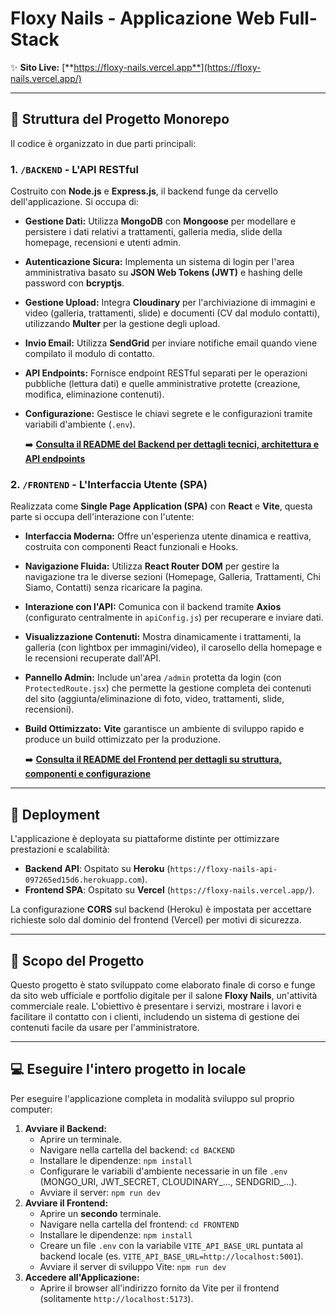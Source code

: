 # Floxy Nails - Applicazione Web Full-Stack


✨ **Sito Live:** [**https://floxy-nails.vercel.app**](https://floxy-nails.vercel.app/)

---

## 📂 Struttura del Progetto Monorepo

Il codice è organizzato in due parti principali:

### 1. `/BACKEND` - L'API RESTful

Costruito con **Node.js** e **Express.js**, il backend funge da cervello dell'applicazione. Si occupa di:

* **Gestione Dati:** Utilizza **MongoDB** con **Mongoose** per modellare e persistere i dati relativi a trattamenti, galleria media, slide della homepage, recensioni e utenti admin.
* **Autenticazione Sicura:** Implementa un sistema di login per l'area amministrativa basato su **JSON Web Tokens (JWT)** e hashing delle password con **bcryptjs**.
* **Gestione Upload:** Integra **Cloudinary** per l'archiviazione di immagini e video (galleria, trattamenti, slide) e documenti (CV dal modulo contatti), utilizzando **Multer** per la gestione degli upload.
* **Invio Email:** Utilizza **SendGrid** per inviare notifiche email quando viene compilato il modulo di contatto.
* **API Endpoints:** Fornisce endpoint RESTful separati per le operazioni pubbliche (lettura dati) e quelle amministrative protette (creazione, modifica, eliminazione contenuti).
* **Configurazione:** Gestisce le chiavi segrete e le configurazioni tramite variabili d'ambiente (`.env`).

    ➡️ **[Consulta il README del Backend per dettagli tecnici, architettura e API endpoints](./BACKEND/README.md)**

### 2. `/FRONTEND` - L'Interfaccia Utente (SPA)

Realizzata come **Single Page Application (SPA)** con **React** e **Vite**, questa parte si occupa dell'interazione con l'utente:

* **Interfaccia Moderna:** Offre un'esperienza utente dinamica e reattiva, costruita con componenti React funzionali e Hooks.
* **Navigazione Fluida:** Utilizza **React Router DOM** per gestire la navigazione tra le diverse sezioni (Homepage, Galleria, Trattamenti, Chi Siamo, Contatti) senza ricaricare la pagina.
* **Interazione con l'API:** Comunica con il backend tramite **Axios** (configurato centralmente in `apiConfig.js`) per recuperare e inviare dati.
* **Visualizzazione Contenuti:** Mostra dinamicamente i trattamenti, la galleria (con lightbox per immagini/video), il carosello della homepage e le recensioni recuperate dall'API.
* **Pannello Admin:** Include un'area `/admin` protetta da login (con `ProtectedRoute.jsx`) che permette la gestione completa dei contenuti del sito (aggiunta/eliminazione di foto, video, trattamenti, slide, recensioni).
* **Build Ottimizzato:** **Vite** garantisce un ambiente di sviluppo rapido e produce un build ottimizzato per la produzione.

    ➡️ **[Consulta il README del Frontend per dettagli su struttura, componenti e configurazione](./FRONTEND/README.md)**

---

## 🚀 Deployment

L'applicazione è deployata su piattaforme distinte per ottimizzare prestazioni e scalabilità:

* **Backend API**: Ospitato su **Heroku** (`https://floxy-nails-api-097265ed15d6.herokuapp.com`).
* **Frontend SPA**: Ospitato su **Vercel** (`https://floxy-nails.vercel.app/`).

La configurazione **CORS** sul backend (Heroku) è impostata per accettare richieste solo dal dominio del frontend (Vercel) per motivi di sicurezza.

---

## 🎯 Scopo del Progetto

Questo progetto è stato sviluppato come elaborato finale di corso e funge da sito web ufficiale e portfolio digitale per il salone **Floxy Nails**, un'attività commerciale reale. L'obiettivo è presentare i servizi, mostrare i lavori e facilitare il contatto con i clienti, includendo un sistema di gestione dei contenuti facile da usare per l'amministratore.

---

## 💻 Eseguire l'intero progetto in locale

Per eseguire l'applicazione completa in modalità sviluppo sul proprio computer:

1.  **Avviare il Backend:**
    * Aprire un terminale.
    * Navigare nella cartella del backend: `cd BACKEND`
    * Installare le dipendenze: `npm install`
    * Configurare le variabili d'ambiente necessarie in un file `.env` (MONGO_URI, JWT_SECRET, CLOUDINARY_..., SENDGRID_...).
    * Avviare il server: `npm run dev`
2.  **Avviare il Frontend:**
    * Aprire un **secondo** terminale.
    * Navigare nella cartella del frontend: `cd FRONTEND`
    * Installare le dipendenze: `npm install`
    * Creare un file `.env` con la variabile `VITE_API_BASE_URL` puntata al backend locale (es. `VITE_API_BASE_URL=http://localhost:5001`).
    * Avviare il server di sviluppo Vite: `npm run dev`
3.  **Accedere all'Applicazione:**
    * Aprire il browser all'indirizzo fornito da Vite per il frontend (solitamente `http://localhost:5173`).